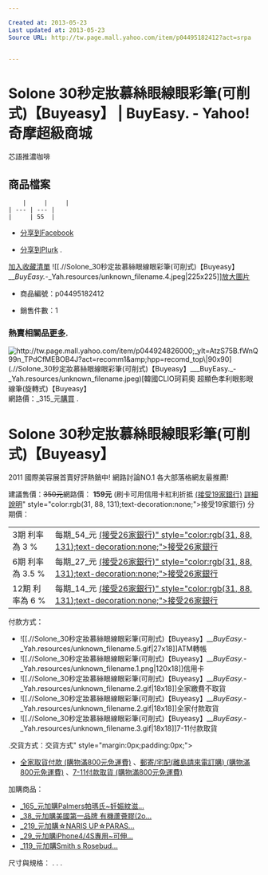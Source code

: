 ```yaml
---

Created at: 2013-05-23
Last updated at: 2013-05-23
Source URL: http://tw.page.mall.yahoo.com/item/p04495182412?act=srpa


---
```


# Solone 30秒定妝慕絲眼線眼彩筆(可削式)【Buyeasy】 | BuyEasy. - Yahoo!奇摩超級商城


芯語推濃咖啡

## 商品檔案

		|     |     |
	| --- | --- |
	|     | 55  |
	
* [分享到Facebook](http://facebook.com/share.php?u=http%3A%2F%2Ftw.page.mall.yahoo.com%2Fitem%2Fp04495182412&amp;t=Solone+30%E7%A7%92%E5%AE%9A%E5%A6%9D%E6%85%95%E7%B5%B2%E7%9C%BC%E7%B7%9A%E7%9C%BC%E5%BD%A9%E7%AD%86%28%E5%8F%AF%E5%89%8A%E5%BC%8F%29%E3%80%90Buyeasy%E3%80%91+-+Yahoo%21%E5%A5%87%E6%91%A9%E8%B6%85%E7%B4%9A%E5%95%86%E5%9F%8E)

* [分享到Plurk](http://www.plurk.com/?qualifier=shares&amp;status=http%3A%2F%2Ftw.page.mall.yahoo.com%2Fitem%2Fp04495182412+%28Solone+30%E7%A7%92%E5%AE%9A%E5%A6%9D%E6%85%95%E7%B5%B2%E7%9C%BC%E7%B7%9A%E7%9C%BC%E5%BD%A9%E7%AD%86%28%E5%8F%AF%E5%89%8A%E5%BC%8F%29%E3%80%90Buyeasy%E3%80%91+-+Yahoo%21%E5%A5%87%E6%91%A9%E8%B6%85%E7%B4%9A%E5%95%86%E5%9F%8E%29)
.

[加入收藏清單](http://tw.page.mall.yahoo.com/item/p04495182412?)
![[.//Solone_30秒定妝慕絲眼線眼彩筆(可削式)【Buyeasy】___BuyEasy._-_Yah.resources/unknown_filename.4.jpeg\|225x225]][放大圖片](http://tw.page.mall.yahoo.com/item/p04495182412#ypsid)

* 商品編號：p04495182412

* 銷售件數：1

### 熱賣相關品[更多](http://tw.page.mall.yahoo.com/item/p04495182412?act=srpa#ypsralist)**.**

![http://tw.page.mall.yahoo.com/item/p044924826000;_ylt=AtzS75B.fWnQ99n_TPdCfMEBOB4J?act=recomm1&amp;hpp=recomd_top\|90x90](.//Solone_30秒定妝慕絲眼線眼彩筆(可削式)【Buyeasy】___BuyEasy._-_Yah.resources/unknown_filename.jpeg)[韓國CLIO珂莉奧 超顯色孝利眼影眼線筆(旋轉式)【Buyeasy】](http://tw.page.mall.yahoo.com/item/p044924826000;_ylt=AtzS75B.fWnQ99n_TPdCfMEBOB4J?act=recomm1&amp;hpp=recomd_top)
網路價：_315_元[購買](http://tw.page.mall.yahoo.com/item/p044924826000;_ylt=AtzS75B.fWnQ99n_TPdCfMEBOB4J?act=recomm1&amp;hpp=recomd_top)
.

# Solone 30秒定妝慕絲眼線眼彩筆(可削式)【Buyeasy】

2011 國際美容展首賣好評熱銷中!
網路討論NO.1
各大部落格網友最推薦!

建議售價：~~350元~~網路價：
**159元** (刷卡可用信用卡紅利折抵 [(接受19家銀行)](http://tw.page.mall.yahoo.com/item/p04495182412?act=srpa#) [詳細說明](http://tw.user.mall.yahoo.com/help/ccredeembank)" style="color:rgb(31, 88, 131);text-decoration:none;">接受19家銀行)
分期價：

|     |     |
| --- | --- |
| 3期 利率為 3 % | 每期_54_元 [(接受26家銀行)" style="color:rgb(31, 88, 131);text-decoration:none;">接受26家銀行](http://tw.page.mall.yahoo.com/item/p04495182412?act=srpa#) |
| 6期 利率為 3.5 % | 每期_27_元 [(接受26家銀行)" style="color:rgb(31, 88, 131);text-decoration:none;">接受26家銀行](http://tw.page.mall.yahoo.com/item/p04495182412?act=srpa#) |
| 12期 利率為 6 % | 每期_14_元 [(接受26家銀行)" style="color:rgb(31, 88, 131);text-decoration:none;">接受26家銀行](http://tw.page.mall.yahoo.com/item/p04495182412?act=srpa#) |

付款方式：

* ![[.//Solone_30秒定妝慕絲眼線眼彩筆(可削式)【Buyeasy】___BuyEasy._-_Yah.resources/unknown_filename.5.gif\|27x18]]ATM轉帳
* ![[.//Solone_30秒定妝慕絲眼線眼彩筆(可削式)【Buyeasy】___BuyEasy._-_Yah.resources/unknown_filename.1.png\|120x18]]信用卡
* ![[.//Solone_30秒定妝慕絲眼線眼彩筆(可削式)【Buyeasy】___BuyEasy._-_Yah.resources/unknown_filename.2.gif\|18x18]]全家繳費不取貨
* ![[.//Solone_30秒定妝慕絲眼線眼彩筆(可削式)【Buyeasy】___BuyEasy._-_Yah.resources/unknown_filename.2.gif\|18x18]]全家付款取貨
* ![[.//Solone_30秒定妝慕絲眼線眼彩筆(可削式)【Buyeasy】___BuyEasy._-_Yah.resources/unknown_filename.3.gif\|18x18]]7-11付款取貨

.交貨方式：交貨方式" style="margin:0px;padding:0px;">

* [全家取貨付款 (購物滿800元免運費)](http://tw.page.mall.yahoo.com/item/p04495182412?act=srpa#) 、[郵寄/宅配(離島請來電訂購) (購物滿800元免運費)](http://tw.page.mall.yahoo.com/item/p04495182412?act=srpa#) 、[7-11付款取貨 (購物滿800元免運費)](http://tw.page.mall.yahoo.com/item/p04495182412?act=srpa#)

加購商品：

* [_165_元加購Palmers帕瑪氏~妊娠紋滋...](http://tw.page.mall.yahoo.com/item/p04495182412?act=srpa#addgood)
* [_38_元加購美國第一品牌 有機蘆薈膠(2o...](http://tw.page.mall.yahoo.com/item/p04495182412?act=srpa#addgood)
* [_219_元加購☆NARIS UP☆PARAS...](http://tw.page.mall.yahoo.com/item/p04495182412?act=srpa#addgood)
* [_29_元加購iPhone4/4S專用~可伸...](http://tw.page.mall.yahoo.com/item/p04495182412?act=srpa#addgood)
* [_119_元加購Smith s Rosebud...](http://tw.page.mall.yahoo.com/item/p04495182412?act=srpa#addgood)

尺寸與規格：
.
.
.

